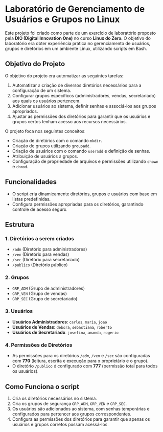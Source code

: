 # Laboratório de Gerenciamento de Usuários e Grupos no Linux

Este projeto foi criado como parte de um exercício de laboratório proposto pela **DIO (Digital Innovation One)** no curso **Linux do Zero**. O objetivo do laboratório era obter experiência prática no gerenciamento de usuários, grupos e diretórios em um ambiente Linux, utilizando scripts em Bash.

## Objetivo do Projeto

O objetivo do projeto era automatizar as seguintes tarefas:

1. Automatizar a criação de diversos diretórios necessários para a configuração de um sistema.
2. Configurar grupos específicos (administradores, vendas, secretariado) aos quais os usuários pertencem.
3. Adicionar usuários ao sistema, definir senhas e associá-los aos grupos apropriados.
4. Ajustar as permissões dos diretórios para garantir que os usuários e grupos certos tenham acesso aos recursos necessários.

O projeto foca nos seguintes conceitos:
- Criação de diretórios com o comando `mkdir`.
- Criação de grupos utilizando `groupadd`.
- Criação de usuários com o comando `useradd` e definição de senhas.
- Atribuição de usuários a grupos.
- Configuração de propriedade de arquivos e permissões utilizando `chown` e `chmod`.

## Funcionalidades

- O script cria dinamicamente diretórios, grupos e usuários com base em listas predefinidas.
- Configura permissões apropriadas para os diretórios, garantindo controle de acesso seguro.

## Estrutura

### 1. Diretórios a serem criados
- `/adm` (Diretório para administradores)
- `/ven` (Diretório para vendas)
- `/sec` (Diretório para secretariado)
- `/publico` (Diretório público)

### 2. Grupos
- `GRP_ADM` (Grupo de administradores)
- `GRP_VEN` (Grupo de vendas)
- `GRP_SEC` (Grupo de secretariado)

### 3. Usuários
- **Usuários Administradores**: `carlos`, `maria`, `joao`
- **Usuários de Vendas**: `debora`, `sebastiana`, `roberto`
- **Usuários de Secretariado**: `josefina`, `amanda`, `rogerio`

### 4. Permissões de Diretórios
- As permissões para os diretórios `/adm`, `/ven` e `/sec` são configuradas com **770** (leitura, escrita e execução para o proprietário e o grupo).
- O diretório `/publico` é configurado com **777** (permissão total para todos os usuários).

## Como Funciona o script

1. Cria os diretórios necessários no sistema.
2. Cria os grupos de segurança `GRP_ADM`, `GRP_VEN` e `GRP_SEC`.
3. Os usuários são adicionados ao sistema, com senhas temporárias e configurados para pertencer aos grupos correspondentes.
4. Configura as permissões dos diretórios para garantir que apenas os usuários e grupos corretos possam acessá-los.